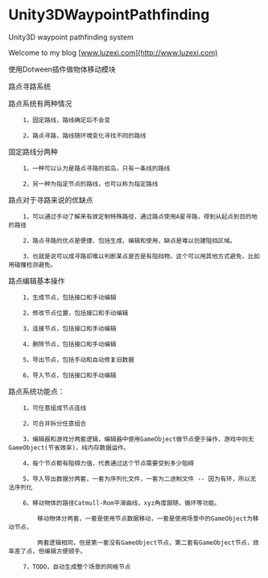 # Unity3DWaypointPathfinding

Unity3D waypoint pathfinding system

Welcome to my blog [www.luzexi.com](http://www.luzexi.com)

使用Dotween插件做物体移动模块

路点寻路系统

路点系统有两种情况

		1，固定路线，路线确定后不会变
		
		2，路点寻路，路线随环境变化寻找不同的路线

固定路线分两种

		1，一种可以认为是路点寻路的孤岛，只有一条线的路线
		
		2，另一种为指定节点的路线，也可以称为指定路线

路点对于寻路来说的优缺点

		1，可以通过手动了解来有效定制特殊路径，通过路点使用A星寻路，得到从起点到目的地的路径

		2，路点寻路的优点是便捷，包括生成，编辑和使用，缺点是难以创建阻挡区域。

		3，也就是说可以成寻路却难以判断某点是否是有阻挡物。这个可以用其他方式避免，比如用碰撞检测避免。

路点编辑基本操作

		1，生成节点，包括接口和手动编辑
		
		2，修改节点位置，包括接口和手动编辑
		
		3，连接节点，包括接口和手动编辑
		
		4，删除节点，包括接口和手动编辑
		
		5，导出节点，包括手动和自动修复旧数据
		
		6，导入节点，包括接口和手动编辑

路点系统功能点：

		1，可任意组成节点连线
	
		2，可合并拆分任意组合
		
		3，编辑器和游戏分两套逻辑，编辑器中使用GameObject做节点便于操作，游戏中则无GameObject(节省效率)，纯内存数据运作。
		
		4，每个节点都有阻碍力值，代表通过这个节点需要受到多少阻碍
		
		5，导入导出数据分两套，一套为序列化文件，一套为二进制文件 -- 因为有环，所以无法序列化
		
		6，移动物体的路径Catmull-Rom平滑曲线，xyz角度跟随，循环等功能。

			移动物体分两套，一套是使用节点数据移动，一套是使用场景中的GameObject为移动节点，

			两套逻辑相同，但是第一套没有GameObject节点，第二套有GameObject节点，效率差了点，但编辑方便顺手。
		
		7，TODO，自动生成整个场景的网格节点

